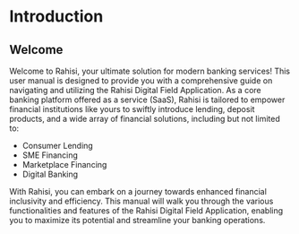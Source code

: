 # Introduction

## Welcome

Welcome to Rahisi, your ultimate solution for modern banking services! This user manual is designed to provide you with a comprehensive guide on navigating and utilizing the Rahisi Digital Field Application. As a core banking platform offered as a service (SaaS), Rahisi is tailored to empower financial institutions like yours to swiftly introduce lending, deposit products, and a wide array of financial solutions, including but not limited to:

* Consumer Lending
* SME Financing
* Marketplace Financing
* Digital Banking

With Rahisi, you can embark on a journey towards enhanced financial inclusivity and efficiency. This manual will walk you through the various functionalities and features of the Rahisi Digital Field Application, enabling you to maximize its potential and streamline your banking operations.

